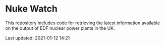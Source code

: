 # Nuke Watch

This repository includes code for retrieving the latest information available on the output of EDF nuclear power plants in the UK.

Last updated: 2021-01-12 14:21